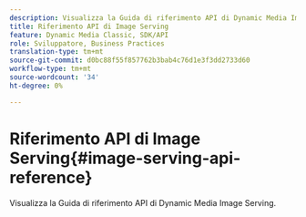 ```yaml
---
description: Visualizza la Guida di riferimento API di Dynamic Media Image Serving.
title: Riferimento API di Image Serving
feature: Dynamic Media Classic, SDK/API
role: Sviluppatore, Business Practices
translation-type: tm+mt
source-git-commit: d0bc88f55f857762b3bab4c76d1e3f3dd2733d60
workflow-type: tm+mt
source-wordcount: '34'
ht-degree: 0%

---
```



# Riferimento API di Image Serving{#image-serving-api-reference}

Visualizza la Guida di riferimento API di Dynamic Media Image Serving.

